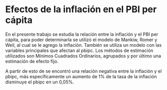# Efectos de la inflación en el PBI per cápita
En el presente trabajo se estudia la relación entre la inflación y el PBI per cápita, para poder determinarla se utilizó el modelo de Mankiw, Romer y Weil, al cual se le agrego la inflación. 
También se utiliza un modelo con las variables principales que afectan al pbipc. Los métodos de estimación utilizados son Mínimos Cuadrados Ordinarios, agrupados y por último una estimación de efecto fijo.


A partir de esto de se encontró una relación negativa entre la inflación y el pbipc, más específicamente un aumento de 1% de la tasa de la inflación disminuye el pbipc en un 0,05%.
